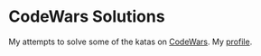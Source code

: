 # CodeWars Solutions
My attempts to solve some of the katas on [CodeWars](https://www.codewars.com). My [profile](https://www.codewars.com/users/deont).

